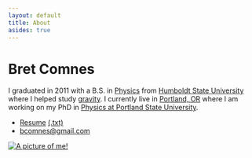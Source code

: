```yaml
---
layout: default
title: About
asides: true
---
```

<div itemscope itemtype="http://schema.org/Person">
<h1 itemprop="name">Bret Comnes</h1>
I graduated in 2011 with a B.S. in <a href=http://www.humboldt.edu/physics/>Physics</a> from <span itemscope itemtype="http://schema.org/EducationalOrganization"><a itemprop="alumniOf" href="http://www.humboldt.edu/" >Humboldt State University</a></span> where I helped study <a href="http://www.humboldt.edu/physics/gravitational-lab.html">gravity</a>.  I currently live in <a href=https://maps.google.com/maps?q=Portland+OR&oe=UTF-8&ie=UTF-8&hl=en>Portland, OR</a> where I am working on my PhD in <span itemscope itemtype="http://schema.org/EducationalOrganization"><a href="http://pdx.edu" itemprop="alumniOf">Physics at Portland State University</a>.

<ul>
<li><a href="/assets/resume/Bret-Comnes-Public.pdf">Resume</a> <a href="/assets/resume/Bret-Comnes-Public.txt">(.txt)</a></li>
<li><a href="mailto:bcomnes@gmail.com" itemprop="email">bcomnes@gmail.com</a></li>
</ul>

<a href="http://www.flickr.com/photos/bretc/">
<img itemprop="image" src="http://www.gravatar.com/avatar/8d8b82740cb7ca994449cccd1dfdef5f?s=200" class="img-polaroid" alt="A picture of me!">
</a>
</div>